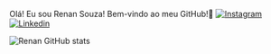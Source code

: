 Olá! Eu sou Renan Souza! Bem-vindo ao meu GitHub!👋
[![Instagram](https://img.shields.io/badge/Instagram-E4405F?style=for-the-badge&logo=instagram&logoColor=white)](https://www.instagram.com/devrenansouza?igsh=MTBnZnlyeXByaXRzZg==)
[![Linkedin](https://img.shields.io/badge/LinkedIn-0077B5?style=for-the-badge&logo=linkedin&logoColor=white)]([https://www.instagram.com/devrenansouza?igsh=MTBnZnlyeXByaXRzZg==](https://www.linkedin.com/in/renan-carlos-0556871a8/))


![Renan GitHub stats](https://github-readme-stats.vercel.app/api?username=DevRenanSouza&show_icons=true&theme=radical)
